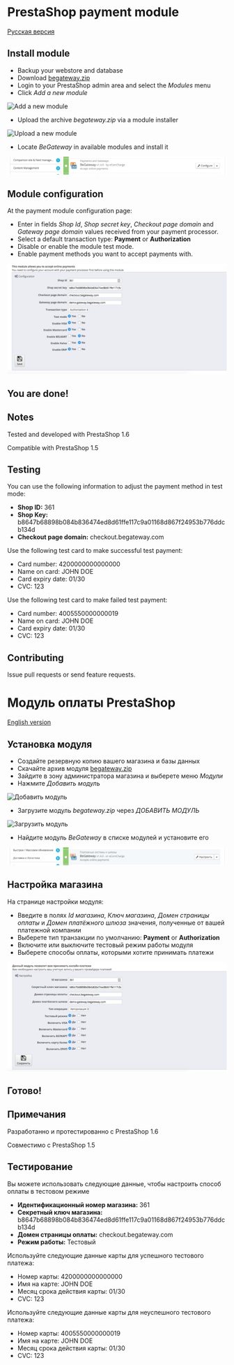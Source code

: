 # PrestaShop payment module

[Русская версия](#модуль-оплаты-prestashop)

## Install module

  * Backup your webstore and database
  * Download [begateway.zip](https://github.com/begateway/prestashop-1.6-payment-module/raw/master/begateway.zip)
  * Login to your PrestaShop admin area and select the _Modules_ menu
  * Click _Add a new module_

![Add a new module](https://github.com/begateway/prestashop-1.6-payment-module/raw/master/doc/add-module-button.png)

  * Upload the archive _begateway.zip_ via a module installer

![Upload a new module](https://github.com/begateway/prestashop-1.6-payment-module/raw/master/doc/add-module-file.png)

  * Locate _BeGateway_ in available modules and install it

![Install module](https://github.com/begateway/prestashop-1.6-payment-module/raw/master/doc/add-module-install.png)

## Module configuration

At the payment module configuration page:

  * Enter in fields _Shop Id_, _Shop secret key_, _Checkout page domain_ and _Gateway page domain_ values received from your payment processor.
  * Select a default transaction type: __Payment__ or __Authorization__
  * Disable or enable the module test mode.
  * Enable payment methods you want to accept payments with.

![Configure module](https://github.com/begateway/prestashop-1.6-payment-module/raw/master/doc/config-module.png)

## You are done!

## Notes

Tested and developed with PrestaShop 1.6

Compatible with PrestaShop 1.5

## Testing

You can use the following information to adjust the payment method in test mode:

  * __Shop ID:__ 361
  * __Shop Key:__ b8647b68898b084b836474ed8d61ffe117c9a01168d867f24953b776ddcb134d
  * __Checkout page domain:__ checkout.begateway.com

Use the following test card to make successful test payment:

  * Card number: 4200000000000000
  * Name on card: JOHN DOE
  * Card expiry date: 01/30
  * CVC: 123

Use the following test card to make failed test payment:

  * Card number: 4005550000000019
  * Name on card: JOHN DOE
  * Card expiry date: 01/30
  * CVC: 123

## Contributing

Issue pull requests or send feature requests.

# Модуль оплаты PrestaShop

[English version](#prestashop-payment-module)

## Установка модуля

  * Создайте резервную копию вашего магазина и базы данных
  * Скачайте архив модуля [begateway.zip](https://github.com/begateway/prestashop-1.6-payment-module/raw/master/begateway.zip)
  * Зайдите в зону администратора магазина и выберете меню _Модули_
  * Нажмите _Добавить модуль_

![Добавить модуль](https://github.com/begateway/prestashop-1.6-payment-module/raw/master/doc/add-module-button-ru.png)

  * Загрузите модуль _begateway.zip_ через _ДОБАВИТЬ МОДУЛЬ_

![Загрузить модуль](https://github.com/begateway/prestashop-1.6-payment-module/raw/master/doc/add-module-file-ru.png)

  * Найдите модуль _BeGateway_ в списке модулей и установите его

![Установить модуль](https://github.com/begateway/prestashop-1.6-payment-module/raw/master/doc/add-module-install-ru.png)

## Настройка магазина

На странице настройки модуля:

  * Введите в полях _Id магазина_, _Ключ магазина_, _Домен страницы оплаты_ и _Домен платёжного шлюза_ значения, полученные от вашей платежной компании
  * Выберете тип транзакции по умолчанию: __Payment__ or __Authorization__
  * Включите или выключите тестовый режим работы модуля
  * Выберете способы оплаты, которыми хотите принимать платежи

![Настройка модуля](https://github.com/begateway/prestashop-1.6-payment-module/raw/master/doc/config-module-ru.png)

## Готово!

## Примечания

Разработанно и протестированно с PrestaShop 1.6

Совместимо с PrestaShop 1.5

## Тестирование

Вы можете использовать следующие данные, чтобы настроить способ оплаты в тестовом режиме

  * __Идентификационный номер магазина:__ 361
  * __Секретный ключ магазина:__ b8647b68898b084b836474ed8d61ffe117c9a01168d867f24953b776ddcb134d
  * __Домен страницы оплаты:__ checkout.begateway.com
  * __Режим работы:__ Тестовый

Используйте следующие данные карты для успешного тестового платежа:

  * Номер карты: 4200000000000000
  * Имя на карте: JOHN DOE
  * Месяц срока действия карты: 01/30
  * CVC: 123

Используйте следующие данные карты для неуспешного тестового платежа:

  * Номер карты: 4005550000000019
  * Имя на карте: JOHN DOE
  * Месяц срока действия карты: 01/30
  * CVC: 123
